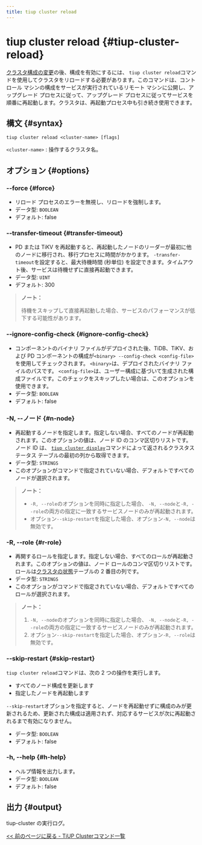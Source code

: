 ```yaml
---
title: tiup cluster reload
---
```


# tiup cluster reload {#tiup-cluster-reload}

[クラスタ構成の変更](/tiup/tiup-component-cluster-edit-config.md)の後、構成を有効にするには、 `tiup cluster reload`コマンドを使用してクラスタをリロードする必要があります。このコマンドは、コントロール マシンの構成をサービスが実行されているリモート マシンに公開し、アップグレード プロセスに従って、アップグレード プロセスに従ってサービスを順番に再起動します。クラスタは、再起動プロセス中も引き続き使用できます。

## 構文 {#syntax}

```shell
tiup cluster reload <cluster-name> [flags]
```

`<cluster-name>` : 操作するクラスタ名。

## オプション {#options}

### &#x20;--force {#force}

-   リロード プロセスのエラーを無視し、リロードを強制します。
-   データ型: `BOOLEAN`
-   デフォルト: false

### --transfer-timeout {#transfer-timeout}

-   PD または TiKV を再起動すると、再起動したノードのリーダーが最初に他のノードに移行され、移行プロセスに時間がかかります。 `-transfer-timeout`を設定すると、最大待機時間 (秒単位) を設定できます。タイムアウト後、サービスは待機せずに直接再起動できます。
-   データ型: `UINT`
-   デフォルト: 300

> **ノート：**
>
> 待機をスキップして直接再起動した場合、サービスのパフォーマンスが低下する可能性があります。

### --ignore-config-check {#ignore-config-check}

-   コンポーネントのバイナリ ファイルがデプロイされた後、TiDB、TiKV、および PD コンポーネントの構成が`<binary> --config-check <config-file>`を使用してチェックされます。 `<binary>`は、デプロイされたバイナリ ファイルのパスです。 `<config-file>`は、ユーザー構成に基づいて生成された構成ファイルです。このチェックをスキップしたい場合は、このオプションを使用できます。
-   データ型: `BOOLEAN`
-   デフォルト: false

### -N, --ノード {#n-node}

-   再起動するノードを指定します。指定しない場合、すべてのノードが再起動されます。このオプションの値は、ノード ID のコンマ区切りリストです。ノード ID は、 [`tiup cluster display`](/tiup/tiup-component-cluster-display.md)コマンドによって返されるクラスタステータス テーブルの最初の列から取得できます。
-   データ型: `STRINGS`
-   このオプションがコマンドで指定されていない場合、デフォルトですべてのノードが選択されます。

> **ノート：**
>
> -   `-R, --role`のオプションを同時に指定した場合、 `-N, --node`と`-R, --role`の両方の指定に一致するサービスノードのみが再起動されます。
> -   オプション`--skip-restart`を指定した場合、オプション`-N, --node`は無効です。

### -R, --role {#r-role}

-   再開するロールを指定します。指定しない場合、すべてのロールが再起動されます。このオプションの値は、ノード ロールのコンマ区切りリストです。ロールは[クラスタの状態](/tiup/tiup-component-cluster-display.md)テーブルの 2 番目の列です。
-   データ型: `STRINGS`
-   このオプションがコマンドで指定されていない場合、デフォルトですべてのロールが選択されます。

> **ノート：**
>
> 1.  `-N, --node`のオプションを同時に指定した場合、 `-N, --node`と`-R, --role`の両方の指定に一致するサービスノードのみが再起動されます。
> 2.  オプション`--skip-restart`を指定した場合、オプション`-R, --role`は無効です。

### --skip-restart {#skip-restart}

`tiup cluster reload`コマンドは、次の 2 つの操作を実行します。

-   すべてのノード構成を更新します
-   指定したノードを再起動します

`--skip-restart`オプションを指定すると、ノードを再起動せずに構成のみが更新されるため、更新された構成は適用されず、対応するサービスが次に再起動されるまで有効になりません。

-   データ型: `BOOLEAN`
-   デフォルト: false

### -h, --help {#h-help}

-   ヘルプ情報を出力します。
-   データ型: `BOOLEAN`
-   デフォルト: false

## 出力 {#output}

tiup-cluster の実行ログ。

[&lt;&lt; 前のページに戻る - TiUP Clusterコマンド一覧](/tiup/tiup-component-cluster.md#command-list)
